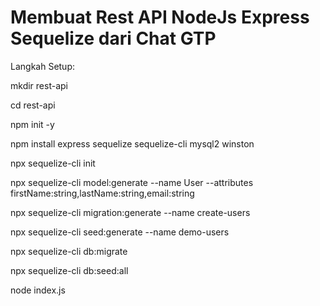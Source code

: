 # Membuat Rest API NodeJs Express Sequelize dari Chat GTP

Langkah Setup:

mkdir rest-api

cd rest-api

npm init -y

npm install express sequelize sequelize-cli mysql2 winston

npx sequelize-cli init

npx sequelize-cli model:generate --name User --attributes firstName:string,lastName:string,email:string

npx sequelize-cli migration:generate --name create-users

npx sequelize-cli seed:generate --name demo-users

npx sequelize-cli db:migrate

npx sequelize-cli db:seed:all

node index.js